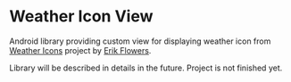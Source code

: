 Weather Icon View
===============================

Android library providing custom view for displaying weather icon from [Weather Icons](https://github.com/erikflowers/weather-icons/) project by [Erik Flowers](https://github.com/erikflowers).

Library will be described in details in the future. Project is not finished yet.

